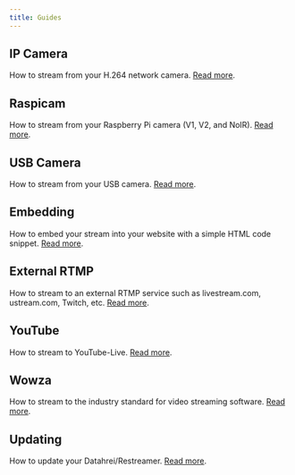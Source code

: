 ```yaml
---
title: Guides
---
```


## IP Camera
How to stream from your H.264 network camera.
[Read more](guides-ipcam-rtsp.html).

## Raspicam
How to stream from your Raspberry Pi camera (V1, V2, and NoIR).
[Read more](guides-raspicam.html).

## USB Camera
How to stream from your USB camera.
[Read more](guides-usb-camera.html).

## Embedding
How to embed your stream into your website with a simple HTML code snippet.
[Read more](guides-embedding.html).

## External RTMP
How to stream to an external RTMP service such as livestream.com, ustream.com, Twitch, etc.
[Read more](guides-external-rtmp.html).

## YouTube
How to stream to YouTube-Live.
[Read more](guides-youtube.html).

## Wowza
How to stream to the industry standard for video streaming software.
[Read more](guides-wowza.html).

## Updating
How to update your Datahrei/Restreamer.
[Read more](guides-updates.html).
